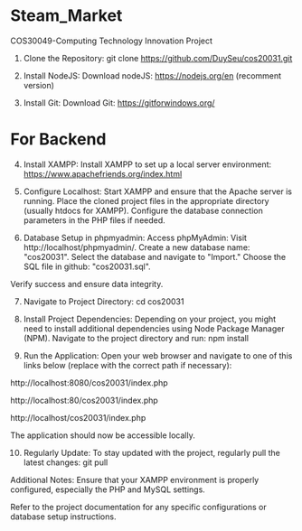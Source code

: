 # Steam_Market
COS30049-Computing Technology Innovation Project
1. Clone the Repository:
git clone https://github.com/DuySeu/cos20031.git
2. Install NodeJS:
Download nodeJS: https://nodejs.org/en (recomment version)

3. Install Git:
Download Git: https://gitforwindows.org/

# For Backend
4. Install XAMPP:
Install XAMPP to set up a local server environment: https://www.apachefriends.org/index.html

5. Configure Localhost:
Start XAMPP and ensure that the Apache server is running. Place the cloned project files in the appropriate directory (usually htdocs for XAMPP). Configure the database connection parameters in the PHP files if needed.

6. Database Setup in phpmyadmin:
Access phpMyAdmin: Visit http://localhost/phpmyadmin/. Create a new database name: "cos20031". Select the database and navigate to "Import." Choose the SQL file in github: "cos20031.sql".

Verify success and ensure data integrity.

7. Navigate to Project Directory:
cd cos20031
8. Install Project Dependencies:
Depending on your project, you might need to install additional dependencies using Node Package Manager (NPM). Navigate to the project directory and run: npm install

9. Run the Application:
Open your web browser and navigate to one of this links below (replace with the correct path if necessary):

http://localhost:8080/cos20031/index.php

http://localhost:80/cos20031/index.php

http://localhost/cos20031/index.php

The application should now be accessible locally.

10. Regularly Update:
To stay updated with the project, regularly pull the latest changes: git pull

Additional Notes:
Ensure that your XAMPP environment is properly configured, especially the PHP and MySQL settings.

Refer to the project documentation for any specific configurations or database setup instructions.
